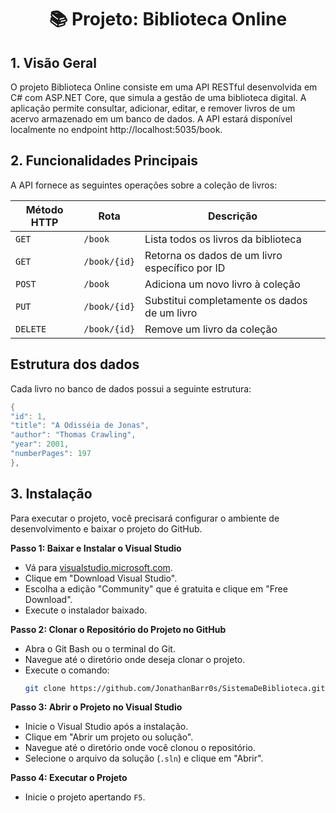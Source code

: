 <h1 align="center">📚 Projeto: Biblioteca Online</h1>

## 1. Visão Geral

O projeto Biblioteca Online consiste em uma API RESTful desenvolvida em C# com ASP.NET Core, que simula a gestão de uma biblioteca digital. A aplicação permite consultar, adicionar, editar, e remover livros de um acervo armazenado em um banco de dados.
A API estará disponível localmente no endpoint http://localhost:5035/book.

## 2. Funcionalidades Principais

A API fornece as seguintes operações sobre a coleção de livros:

| Método HTTP | Rota           | Descrição                                      |
| ----------- | -------------- | ---------------------------------------------- |
| `GET`       | `/book`      | Lista todos os livros da biblioteca            |
| `GET`       | `/book/{id}` | Retorna os dados de um livro específico por ID |
| `POST`      | `/book`      | Adiciona um novo livro à coleção               |
| `PUT`       | `/book/{id}` | Substitui completamente os dados de um livro   |
| `DELETE`    | `/book/{id}` | Remove um livro da coleção                     |

## Estrutura dos dados

Cada livro no banco de dados possui a seguinte estrutura:

```csharp
{
"id": 1,
"title": "A Odisséia de Jonas",
"author": "Thomas Crawling",
"year": 2001,
"numberPages": 197
},
```

## 3. Instalação

Para executar o projeto, você precisará configurar o ambiente de desenvolvimento e baixar o projeto do GitHub.

**Passo 1: Baixar e Instalar o Visual Studio**

- Vá para [visualstudio.microsoft.com](https://visualstudio.microsoft.com/).
- Clique em "Download Visual Studio".
- Escolha a edição "Community" que é gratuita e clique em "Free Download".
- Execute o instalador baixado.

**Passo 2: Clonar o Repositório do Projeto no GitHub**

- Abra o Git Bash ou o terminal do Git.
- Navegue até o diretório onde deseja clonar o projeto.
- Execute o comando:
    ```sh
    git clone https://github.com/JonathanBarr0s/SistemaDeBiblioteca.git
    ```

**Passo 3: Abrir o Projeto no Visual Studio**

   - Inicie o Visual Studio após a instalação.
   - Clique em "Abrir um projeto ou solução".
   - Navegue até o diretório onde você clonou o repositório.
   - Selecione o arquivo da solução (`.sln`) e clique em "Abrir".

**Passo 4: Executar o Projeto**

   - Inicie o projeto apertando `F5`.